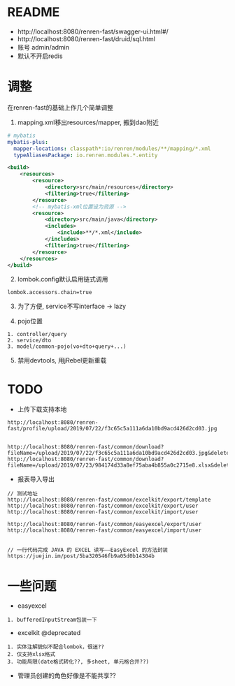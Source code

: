 # README


- http://localhost:8080/renren-fast/swagger-ui.html#/
- http://localhost:8080/renren-fast/druid/sql.html
- 账号 admin/admin
- 默认不开启redis


# 调整

在renren-fast的基础上作几个简单调整

1. mapping.xml移出resources/mapper, 搬到dao附近

```yml
# mybatis
mybatis-plus:
  mapper-locations: classpath*:io/renren/modules/**/mapping/*.xml
  typeAliasesPackage: io.renren.modules.*.entity
```

```xml
<build>
    <resources>
        <resource>
            <directory>src/main/resources</directory>
            <filtering>true</filtering>
        </resource>
        <!-- mybatis-xml位置设为资源 -->
        <resource>
            <directory>src/main/java</directory>
            <includes>
                <include>**/*.xml</include>
            </includes>
            <filtering>true</filtering>
        </resource>
    </resources>
</build>
```

2. lombok.config默认启用链式调用

```properties
lombok.accessors.chain=true
```

3. 为了方便, service不写interface -> lazy

4. pojo位置

```
1. controller/query
2. service/dto
3. model/common-pojo(vo+dto+query+...)
```

5. 禁用devtools, 用jRebel更新重载


# TODO

- 上传下载支持本地

```
http://localhost:8080/renren-fast/profile/upload/2019/07/22/f3c65c5a111a6da10bd9acd426d2cd03.jpg


http://localhost:8080/renren-fast/common/download?fileName=/upload/2019/07/22/f3c65c5a111a6da10bd9acd426d2cd03.jpg&delete=false
http://localhost:8080/renren-fast/common/download?fileName=/upload/2019/07/23/984174d33a8ef75aba4b855a0c2715e8.xlsx&delete=false
```


- 报表导入导出

```
// 测试地址
http://localhost:8080/renren-fast/common/excelkit/export/template
http://localhost:8080/renren-fast/common/excelkit/export/user
http://localhost:8080/renren-fast/common/excelkit/import/user

http://localhost:8080/renren-fast/common/easyexcel/export/user
http://localhost:8080/renren-fast/common/easyexcel/import/user


// 一行代码完成 JAVA 的 EXCEL 读写——EasyExcel 的方法封装
https://juejin.im/post/5ba320546fb9a05d0b14304b
```


# 一些问题

- easyexcel

```
1. bufferedInputStream包装一下
```

- excelkit @deprecated

```
1. 实体注解貌似不配合lombok，很迷??
2. 仅支持xlsx格式
3. 功能局限(date格式转化??, 多sheet, 单元格合并??)
```

- 管理员创建的角色好像是不能共享??
